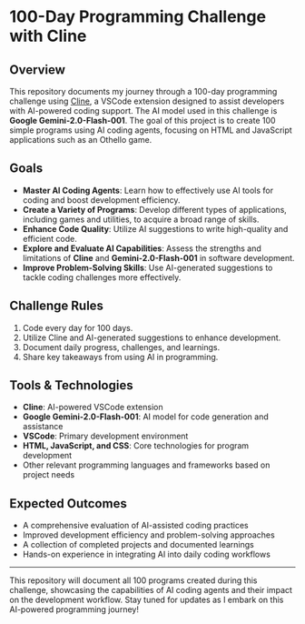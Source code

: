 # 100-Day Programming Challenge with Cline

## Overview
This repository documents my journey through a 100-day programming challenge using [Cline](https://github.com/cline/cline), a VSCode extension designed to assist developers with AI-powered coding support. The AI model used in this challenge is **Google Gemini-2.0-Flash-001**. The goal of this project is to create 100 simple programs using AI coding agents, focusing on HTML and JavaScript applications such as an Othello game.

## Goals

- **Master AI Coding Agents**: Learn how to effectively use AI tools for coding and boost development efficiency.
- **Create a Variety of Programs**: Develop different types of applications, including games and utilities, to acquire a broad range of skills.
- **Enhance Code Quality**: Utilize AI suggestions to write high-quality and efficient code.
- **Explore and Evaluate AI Capabilities**: Assess the strengths and limitations of **Cline** and **Gemini-2.0-Flash-001** in software development.
- **Improve Problem-Solving Skills**: Use AI-generated suggestions to tackle coding challenges more effectively.

## Challenge Rules

1. Code every day for 100 days.
2. Utilize Cline and AI-generated suggestions to enhance development.
3. Document daily progress, challenges, and learnings.
4. Share key takeaways from using AI in programming.

## Tools & Technologies

- **Cline**: AI-powered VSCode extension
- **Google Gemini-2.0-Flash-001**: AI model for code generation and assistance
- **VSCode**: Primary development environment
- **HTML, JavaScript, and CSS**: Core technologies for program development
- Other relevant programming languages and frameworks based on project needs

## Expected Outcomes

- A comprehensive evaluation of AI-assisted coding practices
- Improved development efficiency and problem-solving approaches
- A collection of completed projects and documented learnings
- Hands-on experience in integrating AI into daily coding workflows

---

This repository will document all 100 programs created during this challenge, showcasing the capabilities of AI coding agents and their impact on the development workflow. Stay tuned for updates as I embark on this AI-powered programming journey!

